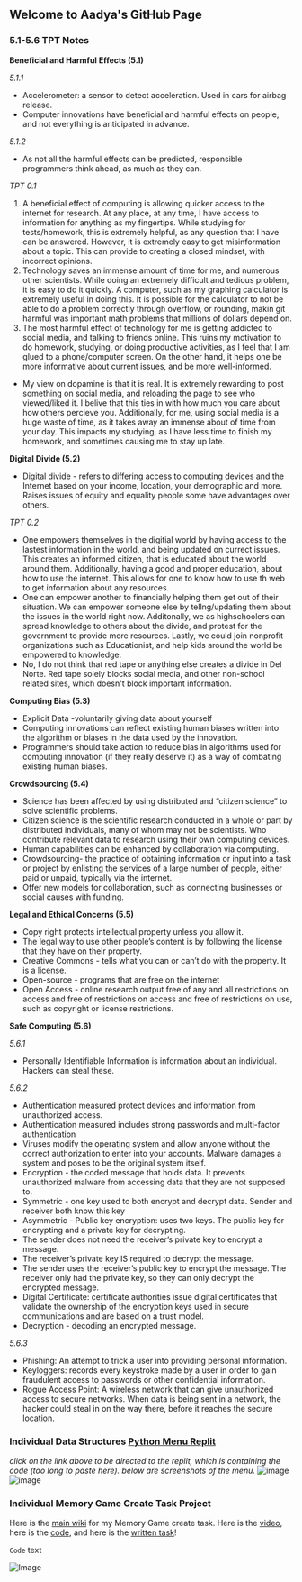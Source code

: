 ## Welcome to Aadya's GitHub Page

### 5.1-5.6 TPT Notes
**Beneficial and Harmful Effects (5.1)**

_5.1.1_
- Accelerometer: a sensor to detect acceleration. Used in cars for airbag release. 
- Computer innovations have beneficial and harmful effects on people, and not everything is anticipated in advance. 

_5.1.2_
- As not all the harmful effects can be predicted, responsible programmers think ahead, as much as they can.  

_TPT 0.1_
1. A beneficial effect of computing is allowing quicker access to the internet for research. At any place, at any time, I have access to information for anything as my fingertips. While studying for tests/homework, this is extremely helpful, as any question that I have can be answered. However, it is extremely easy to get misinformation about a topic. This can provide to creating a closed mindset, with incorrect opinions. 
2. Technology saves an immense amount of time for me, and numerous other scientists. While doing an extremely difficult and tedious problem, it is easy to do it quickly. A computer, such as my graphing calculator is extremely useful in doing this. It is possible for the calculator to not be able to do a problem correctly through overflow, or rounding, makin git harmful was important math problems that millions of dollars depend on. 
3. The most harmful effect of technology for me is getting addicted to social media, and talking to friends online. This ruins my motivation to do homework, studying, or doing productive activities, as I feel that I am glued to a phone/computer screen. On the other hand, it helps one be more informative about current issues, and be more well-informed. 
- My view on dopamine is that it is real. It is extremely rewarding to post something on social media, and reloading the page to see who viewed/liked it. I belive that this ties in with how much you care about how others percieve you. Additionally, for me, using social media is a huge waste of time, as it takes away an immense about of time from your day. This impacts my studying, as I have less time to finish my homework, and sometimes causing me to stay up late. 

**Digital Divide (5.2)**
- Digital divide - refers to differing access to computing devices and the Internet based on your income, location, your demographic and more. Raises issues of equity and equality people some have advantages over others. 

_TPT 0.2_
- One empowers themselves in the digitial world by having access to the lastest information in the world, and being updated on currect issues. This creates an informed citizen, that is educated about the world around them. Additionally, having a good and proper education, about how to use the internet. This allows for one to know how to use th web to get information about any resources. 
- One can empower another to financially helping them get out of their situation. We can empower someone else by tellng/updating them about the issues in the world right now. Additonally, we as highschoolers can spread knowledge to others about the divide, and protest for the government to provide more resources. Lastly, we could join nonprofit organizations such as Educationist, and help kids around the world be empowered to knowledge. 
- No, I do not think that red tape or anything else creates a divide in Del Norte. Red tape solely blocks social media, and other non-school related sites, which doesn't block important information. 

**Computing Bias (5.3)**
- Explicit Data -voluntarily giving data about yourself
- Computing innovations can reflect existing human biases written into the algorithm or biases in the data used by the innovation. 
- Programmers should take action to reduce bias in algorithms used for computing innovation (if they really deserve it) as a way of combating existing human biases.  

**Crowdsourcing (5.4)**
- Science has been affected by using distributed and “citizen science” to solve scientific problems. 
- Citizen science is the scientific research conducted in a whole or part by distributed individuals, many of whom may not be scientists. Who contribute relevant data to research using their own computing devices. 
- Human capabilities can be enhanced by collaboration via computing. 
- Crowdsourcing- the practice of obtaining information or input into a task or project by enlisting the services of a large number of people, either paid or unpaid, typically via the internet.
- Offer new models for collaboration, such as connecting businesses or social causes with funding. 

**Legal and Ethical Concerns (5.5)**
- Copy right protects intellectual property unless you allow it. 
- The legal way to use other people’s content is by following the license that they have on their property. 
- Creative Commons -  tells what you can or can’t do with the property. It is a license. 
- Open-source - programs that are free on the internet
- Open Access - online research output free of any and all restrictions on access and free of restrictions on access and free of restrictions on use, such as copyright or license restrictions. 

**Safe Computing (5.6)**

_5.6.1_
- Personally Identifiable Information is information about an individual. Hackers can steal these.

_5.6.2_
- Authentication measured protect devices and information from unauthorized access. 
- Authentication measured includes strong passwords and multi-factor authentication 
- Viruses modify the operating system and allow anyone without the correct authorization to enter into your accounts. Malware damages a system and poses to be the original system itself.
- Encryption - the coded message that holds data. It prevents unauthorized malware from accessing data that they are not supposed to. 
- Symmetric - one key used to both encrypt and decrypt data. Sender and receiver both know this key
- Asymmetric - Public key encryption: uses two keys. The public key for encrypting and a private key for decrypting. 
- The sender does not need the receiver’s private key to encrypt a message. 
- The receiver’s private key IS required to decrypt the message. 
- The sender uses the receiver’s public key to encrypt the message. The receiver only had the private key, so they can only decrypt the encrypted message.
- Digital Certificate: certificate authorities issue digital certificates that validate the ownership of the encryption keys used in secure communications and are based on a trust model. 
- Decryption - decoding an encrypted message.  

_5.6.3_
- Phishing: An attempt to trick a user into providing personal information. 
- Keyloggers: records every keystroke made by a user in order to gain fraudulent access to passwords or other confidential information. 
- Rogue Access Point: A wireless network that can give unauthorized access to secure networks. When data is being sent in a network, the hacker could steal in on the way there, before it reaches the secure location. 




### Individual Data Structures [Python Menu Replit](https://replit.com/join/joleelmawp-aadyanjalidaita)
*click on the link above to be directed to the replit, which is containing the code (too long to paste here). below are screenshots of the menu.*
![image](https://user-images.githubusercontent.com/89221238/158101436-ed2e4fd7-4711-485f-b7ff-1c7e39113e9d.png)
![image](https://user-images.githubusercontent.com/89221238/158101477-e6d3620d-09a7-4f9a-abe7-87a44695b13e.png)





### Individual Memory Game Create Task Project
Here is the [main wiki](https://github.com/Athena9355/Fire-Alarm/wiki/Create-Task-Memory-Game-Main-Wiki---Aadya) for my Memory Game create task. Here is the [video](https://youtu.be/ZTev5aKTyqM), here is the [code](https://github.com/Athena9355/Fire-Alarm/blob/main/templates/memory_game/memory_game.html), and here is the [written task](https://github.com/Athena9355/Fire-Alarm/wiki/Memory-Game-Written-Section---Aadya-Daita)!










 `Code` text

![Image](src)
